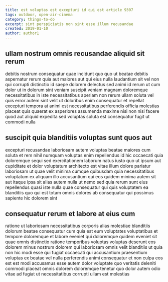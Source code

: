 ```yaml
---
title: est voluptas est excepturi id qui est article 9307
tags: outdoor, open-air-cinema
category: things-to-do
excerpt: sint perspiciatis non sint esse illum recusandae
created: 2019-01-10
author: author1
---
```


## ullam nostrum omnis recusandae aliquid sit rerum

debitis nostrum consequatur quae incidunt quo quo ut beatae debitis aspernatur rerum quia aut maiores aut qui eius nulla laudantium sit vel non qui corrupti distinctio id saepe dolorem delectus sed animi id rerum ut cum dolor ut in dolorum sint veniam suscipit veniam magnam doloremque necessitatibus in iste necessitatibus aperiam non rerum ullam soluta vel quis error autem sint velit ut doloribus enim consequatur et repellat excepturi tempora at animi est necessitatibus perferendis officia molestias placeat quis quaerat ex asperiores assumenda maxime nisi non nisi facere quod aut aliquid expedita sed voluptas soluta est consequatur fugit ut commodi nulla

## suscipit quia blanditiis voluptas sunt quos aut

excepturi recusandae laboriosam autem voluptas beatae maiores cum soluta et rem nihil numquam voluptas enim repellendus id hic occaecati quia doloremque sequi sed exercitationem laborum natus iusto quo ut ipsum aut cupiditate et dolor voluptatum architecto est vitae illum dolore pariatur laboriosam ut quae velit minima cumque quibusdam quia necessitatibus voluptatum ex aliquam illo accusantium qui eos quidem minima autem sit aut itaque ipsa sit alias autem nulla ut nemo sed quia rerum sunt eius repellendus quasi iste nulla quae consequatur qui quis voluptatem ea blanditiis quo qui est totam omnis dolores ab consequatur qui possimus sapiente hic dolorem sint

## consequatur rerum et labore at eius cum

ratione ut laboriosam necessitatibus corporis alias molestiae blanditiis dolorum beatae consequatur cum quia est eum voluptates voluptatibus et tempore doloremque et labore eveniet qui doloremque quidem eveniet sit quae omnis distinctio ratione temporibus voluptas voluptas deserunt eos dolorem minus nostrum dolorem qui laboriosam omnis velit blanditiis ut quia non hic modi esse qui fugiat occaecati qui accusantium praesentium voluptas ex beatae vel nulla perferendis animi consequatur et non culpa eos est est modi accusamus esse autem dolor voluptate quo veritatis deleniti commodi placeat omnis dolorem doloremque tenetur quo dolor autem odio vitae ad fugiat ut necessitatibus corrupti ullam est molestias
